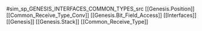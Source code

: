 #sim_sp_GENESIS_INTERFACES_COMMON_TYPES_src
[[Genesis.Position]]
[[Common_Receive_Type_Conv]]
[[Genesis.Bit_Field_Access]]
[[Interfaces]]
[[Genesis]]
[[Genesis.Stack]]
[[Common_Receive_Type]]
